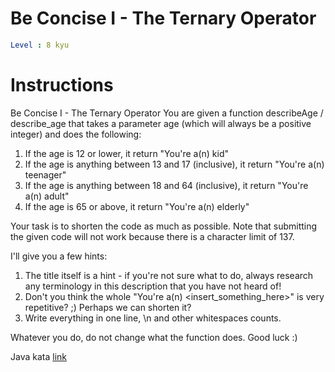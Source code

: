 # Be Concise I - The Ternary Operator

```yaml
Level : 8 kyu
```

# Instructions
Be Concise I - The Ternary Operator
You are given a function describeAge / describe_age that takes a parameter age (which will always be a positive integer) and does the following:

1. If the age is 12 or lower, it return "You're a(n) kid"
2. If the age is anything between 13 and 17 (inclusive), it return "You're a(n) teenager"
3. If the age is anything between 18 and 64 (inclusive), it return "You're a(n) adult"
4. If the age is 65 or above, it return "You're a(n) elderly"

Your task is to shorten the code as much as possible. Note that submitting the given code will not work because there is a character limit of 137.

I'll give you a few hints:

1. The title itself is a hint - if you're not sure what to do, always research any terminology in this description that you have not heard of!
2. Don't you think the whole "You're a(n) <insert_something_here>" is very repetitive? ;) Perhaps we can shorten it?
3. Write everything in one line, \n and other whitespaces counts.

Whatever you do, do not change what the function does. Good luck :)

Java kata [link](https://www.codewars.com/kata/56f3f6a82010832b02000f38/train/java)